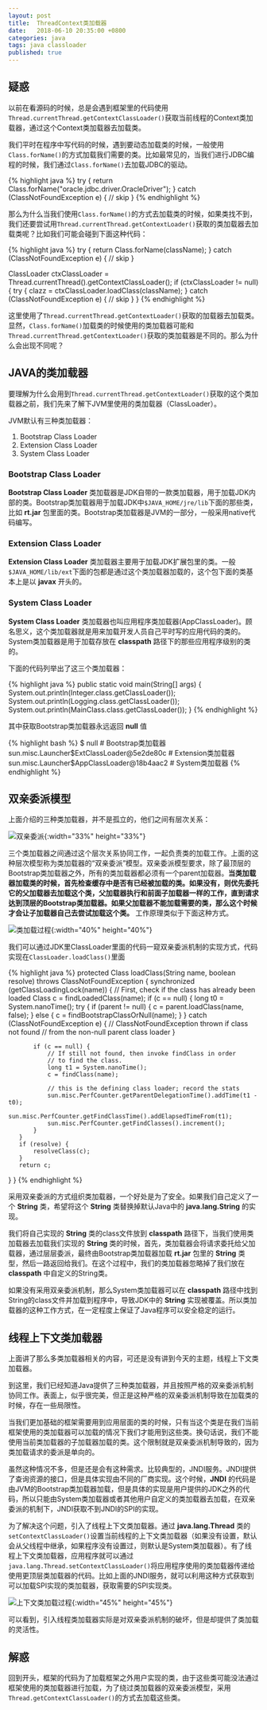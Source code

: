 ```yaml
---
layout: post
title:  ThreadContext类加载器
date:   2018-06-10 20:35:00 +0800
categories: java
tags: java classloader
published: true
---
```


## 疑惑
以前在看源码的时候，总是会遇到框架里的代码使用`Thread.currentThread.getContextClassLoader()`获取当前线程的Context类加载器，通过这个Context类加载器去加载类。

我们平时在程序中写代码的时候，遇到要动态加载类的时候，一般使用`Class.forName()`的方式加载我们需要的类。比如最常见的，当我们进行JDBC编程的时候，我们通过`Class.forName()`去加载JDBC的驱动。

{% highlight java %}
try {
    return Class.forName("oracle.jdbc.driver.OracleDriver");
} catch (ClassNotFoundException e) {
    // skip
}
{% endhighlight %}

那么为什么当我们使用`Class.forName()`的方式去加载类的时候，如果类找不到，我们还要尝试用`Thread.currentThread.getContextLoader()`获取的类加载器去加载类呢？比如我们可能会碰到下面这种代码：

{% highlight java %}
try {
    return Class.forName(className);
} catch (ClassNotFoundException e) {
    // skip
}

ClassLoader ctxClassLoader = Thread.currentThread().getContextClassLoader();
if (ctxClassLoader != null) {
    try {
    clazz = ctxClassLoader.loadClass(className);
    } catch (ClassNotFoundException e) {
        // skip
    }
}
{% endhighlight %}

这里使用了`Thread.currentThread.getContextLoader()`获取的加载器去加载类。显然，`Class.forName()`加载类的时候使用的类加载器可能和`Thread.currentThread.getContextLoader()`获取的类加载器是不同的。那么为什么会出现不同呢？

## JAVA的类加载器
要理解为什么会用到`Thread.currentThread.getContextLoader()`获取的这个类加载器之前，我们先来了解下JVM里使用的类加载器（ClassLoader）。

JVM默认有三种类加载器：

1. Bootstrap Class Loader
2. Extension Class Loader
3. System Class Loader

### Bootstrap Class Loader
**Bootstrap Class Loader** 类加载器是JDK自带的一款类加载器，用于加载JDK内部的类。Bootstrap类加载器用于加载JDK中`$JAVA_HOME/jre/lib`下面的那些类，比如 **rt.jar** 包里面的类。Bootstrap类加载器是JVM的一部分，一般采用native代码编写。

### Extension Class Loader
**Extension Class Loader** 类加载器主要用于加载JDK扩展包里的类。一般`$JAVA_HOME/lib/ext`下面的包都是通过这个类加载器加载的，这个包下面的类基本上是以 **javax** 开头的。

### System Class Loader
**System Class Loader** 类加载器也叫应用程序类加载器(AppClassLoader)。顾名思义，这个类加载器就是用来加载开发人员自己平时写的应用代码的类的。System类加载器是用于加载存放在 **classpath** 路径下的那些应用程序级别的类的。

下面的代码列举出了这三个类加载器：

{% highlight java %}
public static void main(String[] args) {
    System.out.println(Integer.class.getClassLoader());
    System.out.println(Logging.class.getClassLoader());
    System.out.println(MainClass.class.getClassLoader());
}
{% endhighlight %}

其中获取Bootstrap类加载器永远返回 **null** 值

{% highlight bash %}
$ null # Bootstrap类加载器
  sun.misc.Launcher$ExtClassLoader@5e2de80c # Extension类加载器
  sun.misc.Launcher$AppClassLoader@18b4aac2 # System类加载器
{% endhighlight %}

## 双亲委派模型
上面介绍的三种类加载器，并不是孤立的，他们之间有层次关系：

![双亲委派](/assets/images/双亲委派_1.png){:width="33%" height="33%"}

三个类加载器之间通过这个层次关系协同工作，一起负责类的加载工作。上面的这种层次模型称为类加载器的“双亲委派”模型。双亲委派模型要求，除了最顶层的Bootstrap类加载器之外，所有的类加载器都必须有一个parent加载器。**当类加载器加载类的时候，首先检查缓存中是否有已经被加载的类。如果没有，则优先委托它的父加载器去加载这个类，父加载器执行和前面子加载器一样的工作，直到请求达到顶层的Bootstrap类加载器。如果父加载器不能加载需要的类，那么这个时候才会让子加载器自己去尝试加载这个类。** 工作原理类似于下面这种方式。

![类加载过程](/assets/images/双亲委派_2.png){:width="40%" height="40%"}

我们可以通过JDK里ClassLoader里面的代码一窥双亲委派机制的实现方式，代码实现在`ClassLoader.loadClass()`里面

{% highlight java %}
protected Class<?> loadClass(String name, boolean resolve) throws ClassNotFoundException {
   synchronized (getClassLoadingLock(name)) {
       // First, check if the class has already been loaded
       Class<?> c = findLoadedClass(name);
       if (c == null) {
           long t0 = System.nanoTime();
           try {
               if (parent != null) {
                   c = parent.loadClass(name, false);
               } else {
                   c = findBootstrapClassOrNull(name);
               }
           } catch (ClassNotFoundException e) {
               // ClassNotFoundException thrown if class not found
               // from the non-null parent class loader
           }

           if (c == null) {
               // If still not found, then invoke findClass in order
               // to find the class.
               long t1 = System.nanoTime();
               c = findClass(name);

               // this is the defining class loader; record the stats
               sun.misc.PerfCounter.getParentDelegationTime().addTime(t1 - t0);
               sun.misc.PerfCounter.getFindClassTime().addElapsedTimeFrom(t1);
               sun.misc.PerfCounter.getFindClasses().increment();
           }
       }
       if (resolve) {
           resolveClass(c);
       }
       return c;
   }
}
{% endhighlight %}

采用双亲委派的方式组织类加载器，一个好处是为了安全。如果我们自己定义了一个 **String** 类，希望将这个 **String** 类替换掉默认Java中的 **java.lang.String** 的实现。

我们将自己实现的 **String** 类的class文件放到 **classpath** 路径下，当我们使用类加载器去加载我们实现的 **String** 类的时候，首先，类加载器会将请求委托给父加载器，通过层层委派，最终由Bootstrap类加载器加载 **rt.jar** 包里的 **String** 类型，然后一路返回给我们。在这个过程中，我们的类加载器忽略掉了我们放在 **classpath** 中自定义的String类。

如果没有采用双亲委派机制，那么System类加载器可以在 **classpath** 路径中找到String的class文件并加载到程序中，导致JDK中的 **String** 实现被覆盖。所以类加载器的这种工作方式，在一定程度上保证了Java程序可以安全稳定的运行。

## 线程上下文类加载器

上面讲了那么多类加载器相关的内容，可还是没有讲到今天的主题，线程上下文类加载器。

到这里，我们已经知道Java提供了三种类加载器，并且按照严格的双亲委派机制协同工作。表面上，似乎很完美，但正是这种严格的双亲委派机制导致在加载类的时候，存在一些局限性。

当我们更加基础的框架需要用到应用层面的类的时候，只有当这个类是在我们当前框架使用的类加载器可以加载的情况下我们才能用到这些类。换句话说，我们不能使用当前类加载器的子加载器加载的类。这个限制就是双亲委派机制导致的，因为类加载请求的委派是单向的。

虽然这种情况不多，但是还是会有这种需求。比较典型的，JNDI服务。JNDI提供了查询资源的接口，但是具体实现由不同的厂商实现。这个时候，**JNDI** 的代码是由JVM的Bootstrap类加载器加载，但是具体的实现是用户提供的JDK之外的代码，所以只能由System类加载器或者其他用户自定义的类加载器去加载，在双亲委派的机制下，JNDI获取不到JNDI的SPI的实现。

为了解决这个问题，引入了线程上下文类加载器。通过 **java.lang.Thread** 类的`setContextClassLoader()`设置当前线程的上下文类加载器（如果没有设置，默认会从父线程中继承，如果程序没有设置过，则默认是System类加载器）。有了线程上下文类加载器，应用程序就可以通过`java.lang.Thread.setContextClassLoader()`将应用程序使用的类加载器传递给使用更顶层类加载器的代码。比如上面的JNDI服务，就可以利用这种方式获取到可以加载SPI实现的类加载器，获取需要的SPI实现类。

![上下文类加载过程](/assets/images/双亲委派_3.png){:width="45%" height="45%"}

可以看到，引入线程类加载器实际是对双亲委派机制的破坏，但是却提供了类加载的灵活性。

## 解惑
回到开头，框架的代码为了加载框架之外用户实现的类，由于这些类可能没法通过框架使用的类加载器进行加载，为了绕过类加载器的双亲委派模型，采用`Thread.getContextClassLoader()`的方式去加载这些类。